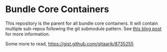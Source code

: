 # Bundle Core Containers

This repository is the parent for all bundle core containers. It will contain multiple sub-repos following the git submodule pattern. See [this blog post](https://github.blog/open-source/git/working-with-submodules/) for more information.

Some more to read, https://gist.github.com/gitaarik/8735255
